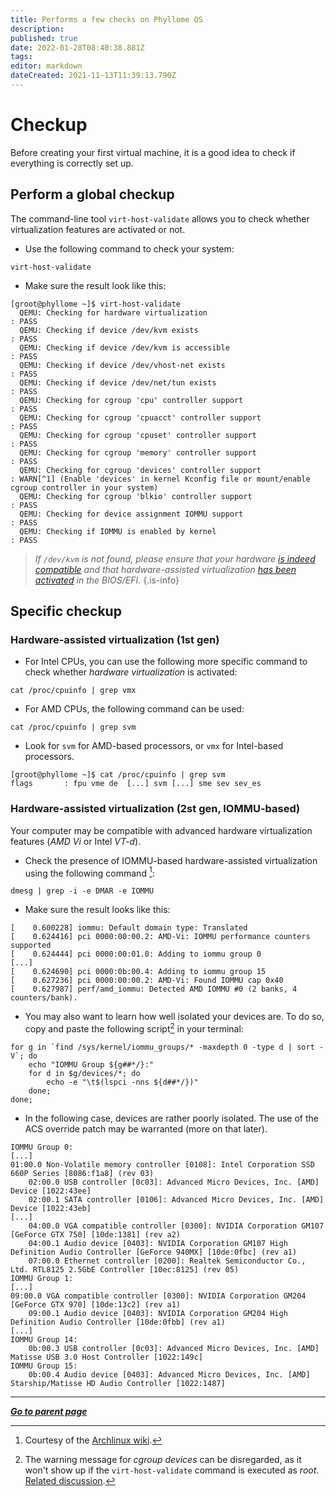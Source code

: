 ```yaml
---
title: Performs a few checks on Phyllome OS
description: 
published: true
date: 2022-01-28T08:40:38.881Z
tags: 
editor: markdown
dateCreated: 2021-11-13T11:39:13.790Z
---
```


# Checkup

Before creating your first virtual machine, it is a good idea to check if everything is correctly set up.

## Perform a global checkup

The command-line tool `virt-host-validate` allows you to check whether virtualization features are activated or not.

* Use the following command to check your system:
``` 
virt-host-validate
```

* Make sure the result look like this:

```
[groot@phyllome ~]$ virt-host-validate
  QEMU: Checking for hardware virtualization                                 : PASS
  QEMU: Checking if device /dev/kvm exists                                   : PASS
  QEMU: Checking if device /dev/kvm is accessible                            : PASS
  QEMU: Checking if device /dev/vhost-net exists                             : PASS
  QEMU: Checking if device /dev/net/tun exists                               : PASS
  QEMU: Checking for cgroup 'cpu' controller support                         : PASS
  QEMU: Checking for cgroup 'cpuacct' controller support                     : PASS
  QEMU: Checking for cgroup 'cpuset' controller support                      : PASS
  QEMU: Checking for cgroup 'memory' controller support                      : PASS
  QEMU: Checking for cgroup 'devices' controller support                     : WARN[^1] (Enable 'devices' in kernel Kconfig file or mount/enable cgroup controller in your system)
  QEMU: Checking for cgroup 'blkio' controller support                       : PASS
  QEMU: Checking for device assignment IOMMU support                         : PASS
  QEMU: Checking if IOMMU is enabled by kernel                               : PASS
```

[^1]: The warning message for *cgroup devices* can be disregarded, as it won't show up if the `virt-host-validate` command is executed as *root*. [Related discussion](https://gitlab.com/libvirt/libvirt/-/issues/94).

> *If `/dev/kvm` is not found, please ensure that your hardware [is indeed compatible](/deploy/prepare#meet-the-requirements) and that hardware-assisted virtualization [has been activated](/deploy/prepare#enable-hardware-assisted-virtualization) in the BIOS/EFI.*
{.is-info}


## Specific checkup

### Hardware-assisted virtualization (1st gen)

* For Intel CPUs, you can use the following more specific command to check whether *hardware virtualization* is activated:

```
cat /proc/cpuinfo | grep vmx
```

* For AMD CPUs, the following command can be used:
```
cat /proc/cpuinfo | grep svm
```

* Look for `svm` for AMD-based processors, or `vmx` for Intel-based processors.

```
[groot@phyllome ~]$ cat /proc/cpuinfo | grep svm
flags		: fpu vme de  [...] svm [...] sme sev sev_es
```

### Hardware-assisted virtualization (2st gen, IOMMU-based)

Your computer may be compatible with advanced hardware virtualization features (*AMD Vi* or Intel *VT-d*). 

* Check the presence of IOMMU-based hardware-assisted virtualization using the following command [^2]: 

[^2]: Courtesy of the [Archlinux wiki](https://wiki.archlinux.org/title/PCI_passthrough_via_OVMF#Enabling_IOMMU).

```
dmesg | grep -i -e DMAR -e IOMMU
``` 
* Make sure the result looks like this:
```
[    0.600228] iommu: Default domain type: Translated 
[    0.624416] pci 0000:00:00.2: AMD-Vi: IOMMU performance counters supported
[    0.624444] pci 0000:00:01.0: Adding to iommu group 0
[...]
[    0.624690] pci 0000:0b:00.4: Adding to iommu group 15
[    0.627236] pci 0000:00:00.2: AMD-Vi: Found IOMMU cap 0x40
[    0.627987] perf/amd_iommu: Detected AMD IOMMU #0 (2 banks, 4 counters/bank).
```
* You may also want to learn how well isolated your devices are. To do so, copy and paste the following script[^1] in your terminal:

```
for g in `find /sys/kernel/iommu_groups/* -maxdepth 0 -type d | sort -V`; do
    echo "IOMMU Group ${g##*/}:"
    for d in $g/devices/*; do
        echo -e "\t$(lspci -nns ${d##*/})"
    done;
done;
```

[^1]: Courtesy of the [Archlinux wiki](https://wiki.archlinux.org/title/PCI_passthrough_via_OVMF#Ensuring_that_the_groups_are_valid)

* In the following case, devices are rather poorly isolated. The use of the ACS override patch may be warranted (more on that later).

```
IOMMU Group 0:
[...]
01:00.0 Non-Volatile memory controller [0108]: Intel Corporation SSD 660P Series [8086:f1a8] (rev 03)
	02:00.0 USB controller [0c03]: Advanced Micro Devices, Inc. [AMD] Device [1022:43ee]
	02:00.1 SATA controller [0106]: Advanced Micro Devices, Inc. [AMD] Device [1022:43eb]
[...]
	04:00.0 VGA compatible controller [0300]: NVIDIA Corporation GM107 [GeForce GTX 750] [10de:1381] (rev a2)
	04:00.1 Audio device [0403]: NVIDIA Corporation GM107 High Definition Audio Controller [GeForce 940MX] [10de:0fbc] (rev a1)
	07:00.0 Ethernet controller [0200]: Realtek Semiconductor Co., Ltd. RTL8125 2.5GbE Controller [10ec:8125] (rev 05)
IOMMU Group 1:
[...]
09:00.0 VGA compatible controller [0300]: NVIDIA Corporation GM204 [GeForce GTX 970] [10de:13c2] (rev a1)
	09:00.1 Audio device [0403]: NVIDIA Corporation GM204 High Definition Audio Controller [10de:0fbb] (rev a1)
[...]
IOMMU Group 14:
	0b:00.3 USB controller [0c03]: Advanced Micro Devices, Inc. [AMD] Matisse USB 3.0 Host Controller [1022:149c]
IOMMU Group 15:
	0b:00.4 Audio device [0403]: Advanced Micro Devices, Inc. [AMD] Starship/Matisse HD Audio Controller [1022:1487]
```

---

*[**Go to parent page**](/gofurther/)*